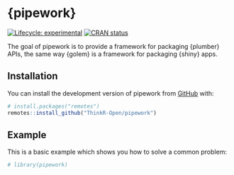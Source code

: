 
<!-- README.md is generated from README.Rmd. Please edit that file -->

# {pipework}

<!-- badges: start -->

[![Lifecycle:
experimental](https://img.shields.io/badge/lifecycle-experimental-orange.svg)](https://lifecycle.r-lib.org/articles/stages.html#experimental)
[![CRAN
status](https://www.r-pkg.org/badges/version/pipework)](https://CRAN.R-project.org/package=pipework)
<!-- badges: end -->

The goal of pipework is to provide a framework for packaging {plumber}
APIs, the same way {golem} is a framework for packaging {shiny} apps.

## Installation

You can install the development version of pipework from
[GitHub](https://github.com/) with:

``` r
# install.packages("remotes")
remotes::install_github("ThinkR-Open/pipework")
```

## Example

This is a basic example which shows you how to solve a common problem:

``` r
# library(pipework)
```
